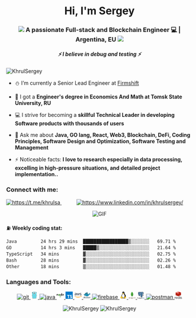 <h1 align="center">Hi, I'm Sergey</h1>

<div align="center">
<h3><img 
src="https://media2.giphy.com/media/v1.Y2lkPTc5MGI3NjExMWt1azhlcXVxcGc4MXZ1OTc5c292bzc1NnBhMWdteGU5NmpqN2luOCZlcD12MV9pbnRlcm5hbF9naWZfYnlfaWQmY3Q9Zw/bGgsc5mWoryfgKBx1u/giphy.gif"
width="30"> A passionate Full-stack and Blockchain Engineer 💻 | Argentina, EU <img 
src="https://media1.giphy.com/media/v1.Y2lkPTc5MGI3NjExc2c2bnZ3YTRrejAyM2tuZnhkcHE3ZHp1MWJ2ZG1xejVkN2wycmEzYSZlcD12MV9pbnRlcm5hbF9naWZfYnlfaWQmY3Q9Zw/CrFLL3CnRpw5ddlBMm/giphy.gif"
width="30">
</h3>
</div>

 <h5 align="center">
   <i>⚡️ I believe in debug and testing ⚡️</i>
  </h5>

<p align="left"> <img src="https://komarev.com/ghpvc/?username=KhrulSergey&label=Profile%20views&color=0e75b6&style=flat" alt="KhrulSergey" /> </p>

- ⛄ I’m currently a Senior Lead Engineer at [Firmshift](https://github.com/blueshift-fi)

- 🌱 I got a **Engineer's degree in Economics And Math at Tomsk State University, RU**

- 💻 I strive for becoming a **skillful Technical Leader in developing Software products with thousands of users**

- 💬 Ask me about **Java, GO lang, React, Web3, Blockchain, DeFi, Coding Principles, Software Design and Optimization,
  Software Testing and Management**

- ⚡ Noticeable facts: **I love to research especially in data processing, excelling in high-pressure situations, and detailed project implementation..**

<h3 align="left">Connect with me:</h3>
<p align="left">
  <a href="https://t.me/khrulsa" target="blank" style="margin-right: 40px" >
    <img src="https://upload.wikimedia.org/wikipedia/commons/thumb/8/82/Telegram_logo.svg/1200px-Telegram_logo.svg.png" alt="https://t.me/khrulsa" height="40" />
  </a>
  <a href="https://linkedin.com/in/khrulsergey/" target="blank">
    <img  src="https://raw.githubusercontent.com/rahuldkjain/github-profile-readme-generator/master/src/images/icons/Social/linked-in-alt.svg" alt="https://www.linkedin.com/in/khrulsergey/" width="40" />
  </a>
</p>

<p align="center">
 <img alt="GIF" src="https://img.etimg.com/thumb/msid-88501399,width-1200,height-900,imgsize-72270,resizemode-8,quality-100/tech/information-tech/blockchains-survival-code.jpg" width="500" height="320"/>
</p>

⛽ **Weekly coding stat:**
<!--START_SECTION:waka-->

```txt
Java         24 hrs 29 mins  █████████████████▒░░░░░░░   69.71 %
GO           14 hrs 3 mins   █████▒░░░░░░░░░░░░░░░░░░░   21.64 %
TypeScript   34 mins         ▓░░░░░░░░░░░░░░░░░░░░░░░░   02.75 %
Bash         28 mins         ▓░░░░░░░░░░░░░░░░░░░░░░░░   02.26 %
Other        18 mins         ▒░░░░░░░░░░░░░░░░░░░░░░░░   01.48 %
```

<!--END_SECTION:waka-->

<h3 align="left">Languages and Tools:</h3>
<p align="center">
    <a href="https://git-scm.com/" rel="noreferrer" target="_blank">
        <img alt="git" height="20" src="https://www.vectorlogo.zone/logos/git-scm/git-scm-icon.svg"/>
    </a>
    <a href="https://golang.org" rel="noreferrer" target="_blank">
        <img alt="go" height="20"
             src="https://raw.githubusercontent.com/devicons/devicon/master/icons/go/go-original.svg"/>
    </a>
    <a href="https://www.java.com" rel="noreferrer" target="_blank">
        <img alt="java" height="20"
             src="https://1000marcas.net/wp-content/uploads/2020/11/Java-logo.png"/>
    </a>
   <a href="https://nodejs.org" rel="noreferrer" target="_blank">
        <img alt="nodejs" height="20"
             src="https://raw.githubusercontent.com/devicons/devicon/master/icons/nodejs/nodejs-original-wordmark.svg"/>
    </a>
    <a href="https://www.typescriptlang.org/" rel="noreferrer" target="_blank">
        <img alt="typescript" height="20"
             src="https://raw.githubusercontent.com/devicons/devicon/master/icons/typescript/typescript-original.svg"/>
    </a>
    <a href="https://aws.amazon.com" rel="noreferrer" target="_blank">
        <img alt="aws" height="20"
             src="https://raw.githubusercontent.com/devicons/devicon/master/icons/amazonwebservices/amazonwebservices-original-wordmark.svg"/>
    </a>
    <a href="https://www.docker.com/" rel="noreferrer" target="_blank">
        <img alt="docker" height="20"
             src="https://raw.githubusercontent.com/devicons/devicon/master/icons/docker/docker-original-wordmark.svg"/>
    </a>
    <a href="https://firebase.google.com/" rel="noreferrer" target="_blank">
        <img alt="firebase" height="20" src="https://www.vectorlogo.zone/logos/firebase/firebase-icon.svg"/>
    </a>
    <a href="https://www.linux.org/" rel="noreferrer" target="_blank">
        <img alt="linux" height="20"
             src="https://raw.githubusercontent.com/devicons/devicon/master/icons/linux/linux-original.svg"/>
    </a>
    <a href="https://www.mongodb.com/" rel="noreferrer" target="_blank">
        <img alt="mongodb" height="20"
             src="https://raw.githubusercontent.com/devicons/devicon/master/icons/mongodb/mongodb-original-wordmark.svg"/>
    </a>
    <a href="https://www.postgresql.org" rel="noreferrer" target="_blank">
        <img alt="postgresql" height="20"
             src="https://raw.githubusercontent.com/devicons/devicon/master/icons/postgresql/postgresql-original-wordmark.svg"/>
    </a>
    <a href="https://postman.com" rel="noreferrer" target="_blank">
        <img alt="postman" height="20" src="https://www.vectorlogo.zone/logos/getpostman/getpostman-icon.svg"/>
    </a>
    <a href="https://redis.io" rel="noreferrer" target="_blank">
        <img alt="redis" height="20"
             src="https://raw.githubusercontent.com/devicons/devicon/master/icons/redis/redis-original-wordmark.svg"/>
    </a>
</p>


<p align="center">
  <img src="https://github-readme-stats.vercel.app/api?username=KhrulSergey&show_icons=true&locale=en" alt="KhrulSergey" style="max-width: 40%; height: auto;" />
  <img src="https://github-readme-streak-stats.herokuapp.com/?user=KhrulSergey" alt="KhrulSergey" style="max-width: 42%; height: auto;" />
</p>
